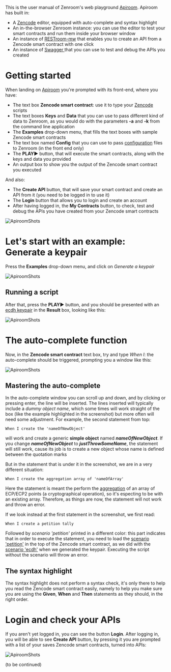 <!-- Unused files 
 
givenDebugOutputVerbose.json
givenLongOutput.json
 

Link file with relative path: <a href="./_media/examples/zencode_cookbook/givenArraysLoadInput.json">givenArraysLoadInput.json</a>
 
-->


This is the user manual of Zenroom's web playground [Apiroom](https://apiroom.net). Apiroom has built in: 

 - A [Zencode](/pages/zencode-intro) editor, equipped with auto-complete and syntax highlight
 - An in-the-browser Zenroom instance: you can use the editor to test your smart contracts and run them inside your browser window
 - An instance of [RESTroom-mw](/pages/restroom-mw) that enables you to create an API from a Zencode smart contract with one click
 - An instance of [Swagger ](https://swagger.io/) that you can use to test and debug the APIs you created

# Getting started

When landing on [Apiroom](https://apiroom.net) you're prompted with its front-end, where you have: 

- The text box **Zencode smart contract**: use it to type your [Zencode](pages/zencode-cookbook-intro) scripts
- The text boxes **Keys** and **Data** that you can use to pass different kind of data to Zenroom, as you would do with the parameters **-a** and **-k** from the command line application
 - The **Examples** drop-down menu, that fills the text boxes with sample Zencode smart contracts
- The text box named **Config** that you can use to pass [configuration](/pages/zenroom-config) files to Zenroom (in the front end only)
- The **PLAY▶️** button, that will execute the smart contracts, along with the keys and data you provided
- An output box to show you the output of the Zencode smart contract you executed

And also:

- The **Create API** button, that will save your smart contract and create an API from it (you need to be logged in to use it)
- The **Login** button that allows you to login and create an account
- After having logged in, the **My Contracts** button, to check, test and debug the APIs you have created from your Zencode smart contracts

![ApiroomShots](../_media/images/apiroom/Shot1.png)

# Let's start with an example: Generate a keypair

Press the **Examples** drop-down menu, and click on *Generate a keypair*

![ApiroomShots](../_media/images/apiroom/Shot3.png)

## Running a script 

After that, press the **PLAY▶️** button, and you should be presented with an [ecdh keypair](/pages/zencode-scenarios-ecdh?id=generate-a-keypair) in the **Result** box, looking like this:

![ApiroomShots](../_media/images/apiroom/Shot4.png)


# The auto-complete function

Now, in the **Zencode smart contract** text box, try and type *When I*: the auto-complete should be triggered, prompting you a window like this:

![ApiroomShots](../_media/images/apiroom/Shot5Autocomplete.png)

## Mastering the auto-complete

In the auto-complete window you can scroll up and down, and by clicking or pressing enter, the line will be inserted. The lines inserted will typically include a *dummy object name*, which some times will work straight of the box (like the example highlighted in the screenshot) but more often will need some adjustment. For example, the second statement from top:

```gherkin
When I create the 'nameOfNewObject'
```

will work and create a generic **simple object** named ***nameOfNewObject***. If you change ***nameOfNewObject*** to ***justThrowSomeName***, the statement will still work, cause its job is to create a new object whose name is defined between the quotation marks

But in the statement that is under it in the screenshot, we are in a very different situation: 

```gherkin
When I create the aggregation array of 'nameOfArray'
```

Here the statement is meant the perform the [aggregation](/pages/zencode-cookbook-when?id=basic-cryptography-hashing) of an array of ECP/ECP2 points (a cryptographical operation), so it's especting to be with an existing array. Therefore, as things are now, the statement will not work and throw an error.

If we look instead at the first statement in the screenshot, we first read: 

```gherkin
When I create a petition tally 
```

Followed by *scenario 'petition'* printed in a different color: this part indicates that in order to execute the statement, you need to load the [scenario 'petition'](/pages/zencode-scenarios-petition) in the top of the Zencode smart contract, as we did with the [scenario 'ecdh'](/pages/zencode-scenarios-ecdh) when we generated the keypair. Executing the script without the scenario will throw an error.


## The syntax highlight

The syntax highlight does not perform a syntax check, it's only there to help you read the Zencode smart contract easily, namely to help you make sure you are using the **Given**, **When** and **Then** statements as they should, in the right order.



# Login and check your APIs

If you aren't yet logged in, you can see the button **Login**. After logging in, you will be able to see **Create API** button, by pressing it you are prompted with a list of your saves Zencode smart contracts, turned into APIs: 

![ApiroomShots](../_media/images/apiroom/Shot7LinkApi.png)


(to be continued)

<!-- WIP 

Here we'll see: 

- Under ***Zencode smart contract*** you rea the name 






## TEMP
 
We've done this already: let's start with create a file named *myLargeNestedObjectWhen.json*. This file contains everything we need for every part of this chapter and - along  with the *Given* part of the script, you can use this JSON to later make your own experiments with Zencode.

[](../_media/examples/zencode_cookbook/myLargeNestedObjectWhen.json ':include :type=code json')


[](../_media/examples/zencode_cookbook/whenCompleteScriptGiven.zen ':include :type=code gherkin')
 
-->